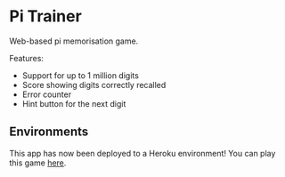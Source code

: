 # Pi Trainer

Web-based pi memorisation game.

Features:

-   Support for up to 1 million digits
-   Score showing digits correctly recalled
-   Error counter
-   Hint button for the next digit

## Environments

This app has now been deployed to a Heroku environment! You can play this game [here](https://pi-trainer.herokuapp.com/). 
